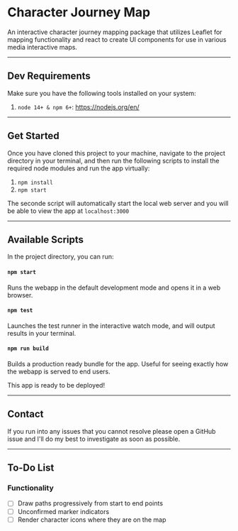 # Character Journey Map

An interactive character journey mapping package that utilizes Leaflet for mapping functionality and react to create UI components for use in various media interactive maps.

---

## Dev Requirements

Make sure you have the following tools installed on your system:

1. `node 14+ & npm 6+`: https://nodejs.org/en/

---

## Get Started

Once you have cloned this project to your machine, navigate to the project directory in your terminal, and then run the following scripts to install the required node modules and run the app virtually:

1. `npm install`
2. `npm start`

The seconde script will automatically start the local web server and you will be able to view the app at `localhost:3000`

---

## Available Scripts

In the project directory, you can run:

#### `npm start`

Runs the webapp in the default development mode and opens it in a web browser.

#### `npm test`

Launches the test runner in the interactive watch mode, and will output results in your terminal.

#### `npm run build`

Builds a production ready bundle for the app. Useful for seeing exactly how the webapp is served to end users.

This app is ready to be deployed!

---

## Contact

If you run into any issues that you cannot resolve please open a GitHub issue and I'll do my best to investigate as soon as possible. 

---

## To-Do List

### Functionality
- [ ] Draw paths progressively from start to end points
- [ ] Unconfirmed marker indicators
- [ ] Render character icons where they are on the map
